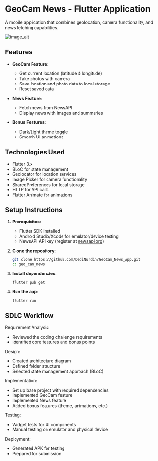 # GeoCam News - Flutter Application

A mobile application that combines geolocation, camera functionality, and news fetching capabilities.

![image_alt](https://github.com/DediNurdin/GeoCam_News_App/blob/cf5b9cfc3231842780f8cc37038fc340c7ea1e75/file%20cover%20-%201.png)
## Features

- **GeoCam Feature**:
  - Get current location (latitude & longitude)
  - Take photos with camera
  - Save location and photo data to local storage
  - Reset saved data

- **News Feature**:
  - Fetch news from NewsAPI
  - Display news with images and summaries

- **Bonus Features**:
  - Dark/Light theme toggle
  - Smooth UI animations

## Technologies Used

- Flutter 3.x
- BLoC for state management
- Geolocator for location services
- Image Picker for camera functionality
- SharedPreferences for local storage
- HTTP for API calls
- Flutter Animate for animations

## Setup Instructions

1. **Prerequisites**:
   - Flutter SDK installed
   - Android Studio/Xcode for emulator/device testing
   - NewsAPI API key (register at [newsapi.org](https://newsapi.org/))

2. **Clone the repository**:
   ```bash
   git clone https://github.com/DediNurdin/GeoCam_News_App.git
   cd geo_cam_news
3. **Install dependencies**:
   ```bash
   flutter pub get
4. **Run the app**:
   ```bash
   flutter run

## SDLC Workflow
Requirement Analysis:
  - Reviewed the coding challenge requirements
  - Identified core features and bonus points

Design:
  - Created architecture diagram
  - Defined folder structure
  - Selected state management approach (BLoC)

Implementation:
  - Set up base project with required dependencies
  - Implemented GeoCam feature
  - Implemented News feature
  - Added bonus features (theme, animations, etc.)

Testing:
  - Widget tests for UI components
  - Manual testing on emulator and physical device

Deployment:
  - Generated APK for testing
  - Prepared for submission

